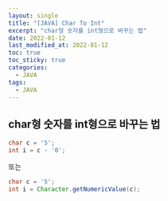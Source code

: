 ```yaml
---
layout: single
title: "[JAVA] Char To Int"
excerpt: "char형 숫자를 int형으로 바꾸는 법"
date: 2022-01-12
last_modified_at: 2022-01-12
toc: true
toc_sticky: true
categories:
  - JAVA
tags:
  - JAVA
---
```

## char형 숫자를 int형으로 바꾸는 법
```java
char c = '5';
int i = c - '0';
```
또는
```java
char c = '5';
int i = Character.getNumericValue(c);
```